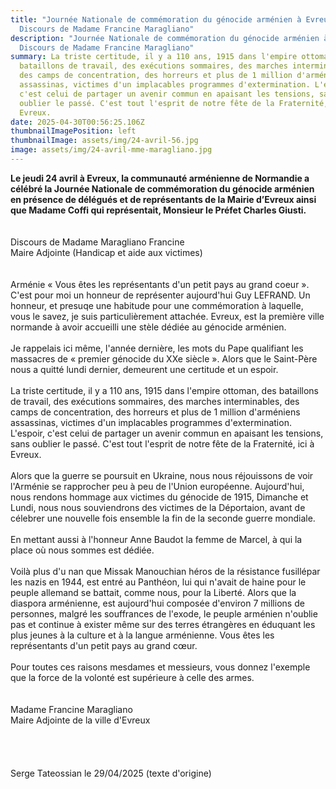 ```yaml
---
title: "Journée Nationale de commémoration du génocide arménien à Evreux :
  Discours de Madame Francine Maragliano"
description: "Journée Nationale de commémoration du génocide arménien à Evreux :
  Discours de Madame Francine Maragliano"
summary: La triste certitude, il y a 110 ans, 1915 dans l'empire ottoman, des
  bataillons de travail, des exécutions sommaires, des marches interminables,
  des camps de concentration, des horreurs et plus de 1 million d'arméniens
  assassinas, victimes d'un implacables programmes d'extermination. L'espoir,
  c'est celui de partager un avenir commun en apaisant les tensions, sans
  oublier le passé. C'est tout l'esprit de notre fête de la Fraternité, ici à
  Evreux.
date: 2025-04-30T00:56:25.106Z
thumbnailImagePosition: left
thumbnailImage: assets/img/24-avril-56.jpg
image: assets/img/24-avril-mme-maragliano.jpg
---
```

**Le jeudi 24 avril à Evreux, la communauté arménienne de Normandie a célébré la Journée Nationale de commémoration du génocide arménien en présence de délégués et de représentants de la Mairie d’Evreux ainsi que Madame Coffi qui représentait, Monsieur le Préfet Charles Giusti.**\
\
\
Discours de Madame Maragliano Francine\
Maire Adjointe (Handicap et aide aux victimes)\
\
\
Arménie « Vous êtes les représentants d'un petit pays au grand coeur ». C'est pour moi un honneur de représenter aujourd'hui Guy LEFRAND. Un honneur, et presuqe une habitude pour une commémoration à laquelle, vous le savez, je suis particulièrement attachée. Evreux, est la première ville normande à avoir accueilli une stèle dédiée au génocide arménien.\
\
Je rappelais ici même, l'année dernière, les mots du Pape qualifiant les massacres de « premier génocide du XXe siècle ». Alors que le Saint-Père nous a quitté lundi dernier, demeurent une certitude et un espoir.\
\
La triste certitude, il y a 110 ans, 1915 dans l'empire ottoman, des bataillons de travail, des exécutions sommaires, des marches interminables, des camps de concentration, des horreurs et plus de 1 million d'arméniens assassinas, victimes d'un implacables programmes d'extermination. L'espoir, c'est celui de partager un avenir commun en apaisant les tensions, sans oublier le passé. C'est tout l'esprit de notre fête de la Fraternité, ici à Evreux.\
\
Alors que la guerre se poursuit en Ukraine, nous nous réjouissons de voir l'Arménie se rapprocher peu à peu de l'Union européenne. Aujourd'hui, nous rendons hommage aux victimes du génocide de 1915, Dimanche et Lundi, nous nous souviendrons des victimes de la Déportaion, avant de célebrer une nouvelle fois ensemble la fin de la seconde guerre mondiale.\
\
En mettant aussi à l'honneur Anne Baudot la femme de Marcel, à qui la place où nous sommes est dédiée.\
\
Voilà plus d'u nan que Missak Manouchian héros de la résistance fusillépar les nazis en 1944, est entré au Panthéon, lui qui n'avait de haine pour le peuple allemand se battait, comme nous, pour la Liberté. Alors que la diaspora arménienne, est aujourd'hui composée d'environ 7 millions de personnes, malgré les souffrances de l'exode, le peuple arménien n'oublie pas et continue à exister même sur des terres étrangères en éduquant les plus jeunes à la culture et à la langue arménienne. Vous êtes les représentants d'un petit pays au grand cœur.\
\
Pour toutes ces raisons mesdames et messieurs, vous donnez l'exemple que la force de la volonté est supérieure à celle des armes.\
\
\
Madame Francine Maragliano\
Maire Adjointe de la ville d'Evreux\
\
\
\
\
Serge Tateossian le 29/04/2025 (texte d'origine)